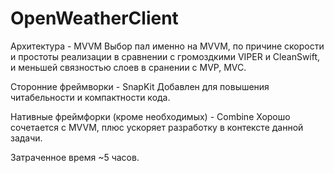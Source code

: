 # OpenWeatherClient

Архитектура - MVVM
Выбор пал именно на MVVM, по причине скорости и простоты реализации в сравнении с громоздкими VIPER и CleanSwift, и меньшей связностью слоев в сранении с MVP, MVC.

Сторонние фреймворки - SnapKit
Добавлен для повышения читабельности и компактности кода.

Нативные фреймфорки (кроме необходимых) - Combine
Хорошо сочетается с MVVM, плюс ускоряет разработку в контексте данной задачи.

Затраченное время ~5 часов.
